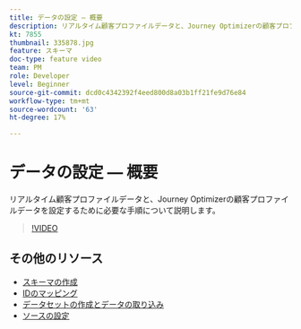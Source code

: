 ```yaml
---
title: データの設定 — 概要
description: リアルタイム顧客プロファイルデータと、Journey Optimizerの顧客プロファイルデータを設定するために必要な手順について説明します。
kt: 7855
thumbnail: 335878.jpg
feature: スキーマ
doc-type: feature video
team: PM
role: Developer
level: Beginner
source-git-commit: dcd0c4342392f4eed800d8a03b1ff21fe9d76e84
workflow-type: tm+mt
source-wordcount: '63'
ht-degree: 17%

---
```



# データの設定 — 概要

リアルタイム顧客プロファイルデータと、Journey Optimizerの顧客プロファイルデータを設定するために必要な手順について説明します。

>[!VIDEO](https://video.tv.adobe.com/v/335878?quality=12)

## その他のリソース

* [スキーマの作成](/help/set-up-data/create-schema.md)
* [IDのマッピング](/help/set-up-data/map-identities.md)
* [データセットの作成とデータの取り込み](/help/set-up-data/create-datasets-and-ingest-data.md)
* [ソースの設定](/help/set-up-data/configure-data-sources.md)
